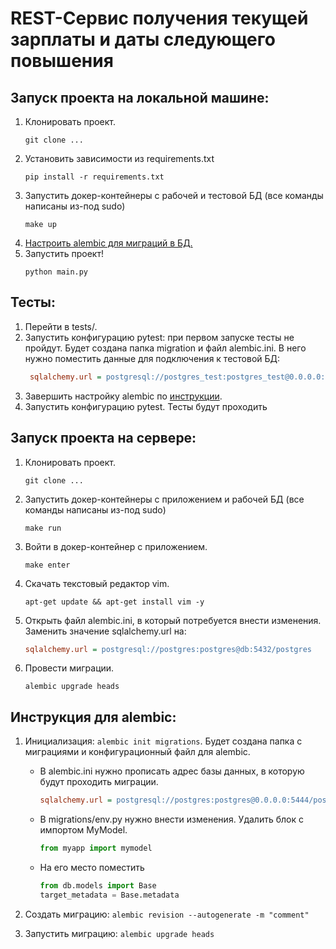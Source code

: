 # REST-Сервис получения текущей зарплаты и даты следующего повышения
## Запуск проекта на локальной машине:
1. Клонировать проект.
    ```
    git clone ...
    ```
2. Установить зависимости из requirements.txt
    ```
    pip install -r requirements.txt
    ```
3. Запустить докер-контейнеры с рабочей и тестовой БД (все команды написаны из-под sudo)
    ```
    make up
    ```
4. [Настроить alembic для миграций в БД.](#alembic)
5. Запустить проект!
    ```
    python main.py
    ```

## Тесты:
1. Перейти в tests/.
2. Запустить конфигурацию pytest: при первом запуске тесты не пройдут.
Будет создана папка migration и файл alembic.ini. В него нужно поместить
данные для подключения к тестовой БД:
   ```ini
    sqlalchemy.url = postgresql://postgres_test:postgres_test@0.0.0.0:5433/postgres_test
   ```
3. Завершить настройку alembic по [инструкции](#alembic).
4. Запустить конфигурацию pytest. Тесты будут проходить

## Запуск проекта на сервере:
1. Клонировать проект.
    ```
    git clone ...
    ```
2. Запустить докер-контейнеры с приложением и рабочей БД (все команды написаны из-под sudo)
    ```
    make run
    ```
3. Войти в докер-контейнер с приложением.
    ```
    make enter
    ```
4. Скачать текстовый редактор vim.
    ```
    apt-get update && apt-get install vim -y
    ```
5. Открыть файл alembic.ini, в который потребуется внести изменения.
Заменить значение sqlalchemy.url на:
    ```ini
    sqlalchemy.url = postgresql://postgres:postgres@db:5432/postgres
    ```
6. Провести миграции.
    ```
    alembic upgrade heads
    ```
## <a id="alembic">Инструкция для alembic:</a>
1. Инициализация:
```alembic init migrations```. Будет создана папка с миграциями и конфигурационный файл для alembic.
   - В alembic.ini нужно прописать адрес базы данных, в которую будут проходить миграции.
        ```ini
        sqlalchemy.url = postgresql://postgres:postgres@0.0.0.0:5444/postgres # Откроет на 5444 порту.
        ```
   - В migrations/env.py нужно внести изменения. Удалить блок с импортом MyModel.
        ```python
        from myapp import mymodel
        ```
   - На его место поместить
        ```python
        from db.models import Base
        target_metadata = Base.metadata
        ```
2. Создать миграцию:
```alembic revision --autogenerate -m "comment"```

3. Запустить миграцию:
```alembic upgrade heads```
